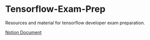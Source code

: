 # Tensorflow-Exam-Prep
Resources and material for tensorflow developer exam preparation.

[Notion Document](https://www.notion.so/shayanriyaz/TensorFlow-Developer-Certificate-56afe3ca88df4288aa789bade4c4e75e)
